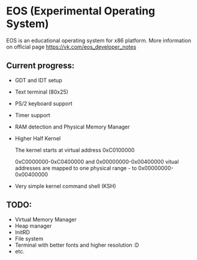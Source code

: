 # EOS (Experimental Operating System)

EOS is an educational operating system for x86 platform. More information on official page https://vk.com/eos_developer_notes

Current progress:
----------------

- GDT and IDT setup
- Text terminal (80x25)
- PS/2 keyboard support
- Timer support
- RAM detection and Physical Memory Manager
- Higher Half Kernel

  The kernel starts at virtual address 0xC0100000

  0xC0000000-0xC0400000 and 0x00000000-0x00400000 vitual addresses are mapped to one physical range - to 0x00000000-0x00400000
- Very simple kernel command shell (KSH)

TODO:
----

- Virtual Memory Manager
- Heap manager
- InitRD
- File system
- Terminal with better fonts and higher resolution :D
- etc.